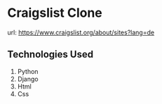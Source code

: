 # Craigslist Clone

url: https://www.craigslist.org/about/sites?lang=de

## Technologies Used
1. Python
2. Django
3. Html 
4. Css